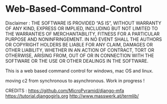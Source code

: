 # Web-Based-Command-Control

Disclaimer : 
THE SOFTWARE IS PROVIDED “AS IS”, WITHOUT WARRANTY OF ANY KIND, EXPRESS OR IMPLIED, INCLUDING BUT NOT LIMITED TO THE WARRANTIES OF MERCHANTABILITY, FITNESS FOR A PARTICULAR PURPOSE AND NONINFRINGEMENT. IN NO EVENT SHALL THE AUTHORS OR COPYRIGHT HOLDERS BE LIABLE FOR ANY CLAIM, DAMAGES OR OTHER LIABILITY, WHETHER IN AN ACTION OF CONTRACT, TORT OR OTHERWISE, ARISING FROM, OUT OF OR IN CONNECTION WITH THE SOFTWARE OR THE USE OR OTHER DEALINGS IN THE SOFTWARE.

This is a web based command control for windows, mac OS and linux. 

moving c2 from synchronous to asynchronous. Work in progress !

CREDITS : 
https://github.com/MicroPyramid/django-mfa
https://tutorial.djangogirls.org
http://www.masswerk.at/termlib/

